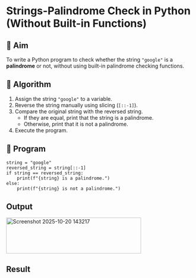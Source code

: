 # Strings-Palindrome Check in Python (Without Built-in Functions)

## 🎯 Aim
To write a Python program to check whether the string `"google"` is a **palindrome** or not, without using built-in palindrome checking functions.

## 🧠 Algorithm
1. Assign the string `"google"` to a variable.
2. Reverse the string manually using slicing (`[::-1]`).
3. Compare the original string with the reversed string.
   - If they are equal, print that the string is a palindrome.
   - Otherwise, print that it is not a palindrome.
4. Execute the program.

## 🧾 Program
~~~
string = "google"
reversed_string = string[::-1]
if string == reversed_string:
    print(f"{string} is a palindrome.")
else:
    print(f"{string} is not a palindrome.")

~~~

## Output
<img width="363" height="97" alt="Screenshot 2025-10-20 143217" src="https://github.com/user-attachments/assets/631a12a3-653f-45fc-8ec0-7eb7fb71cebe" />

## Result
